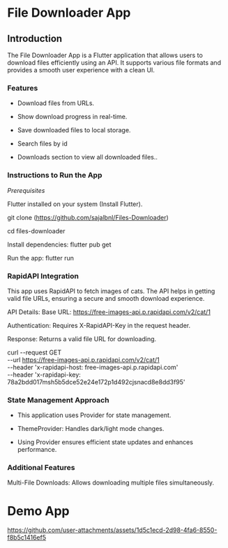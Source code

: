 # File Downloader App

## Introduction

The File Downloader App is a Flutter application that allows users to download files efficiently using an API. It supports various file formats and provides a smooth user experience with a clean UI.

### Features 

* Download files from URLs.

* Show download progress in real-time.

* Save downloaded files to local storage.

* Search files by id

* Downloads section to view all downloaded files..

### Instructions to Run the App

*Prerequisites*

Flutter installed on your system (Install Flutter).

git clone (https://github.com/sajalbnl/Files-Downloader)

cd files-downloader

Install dependencies: flutter pub get

Run the app: flutter run

### RapidAPI Integration

This app uses RapidAPI to fetch images of cats. The API helps in getting valid file URLs, ensuring a secure and smooth download experience.

API Details: Base URL: https://free-images-api.p.rapidapi.com/v2/cat/1

Authentication: Requires X-RapidAPI-Key in the request header.

Response: Returns a valid file URL for downloading.

curl --request GET \
	--url https://free-images-api.p.rapidapi.com/v2/cat/1 \
	--header 'x-rapidapi-host: free-images-api.p.rapidapi.com' \
	--header 'x-rapidapi-key: 78a2bdd017msh5b5dce52e24e172p1d492cjsnacd8e8dd3f95'


### State Management Approach

* This application uses Provider for state management.

* ThemeProvider: Handles dark/light mode changes.

* Using Provider ensures efficient state updates and enhances performance.

### Additional Features

Multi-File Downloads: Allows downloading multiple files simultaneously.



# Demo App


https://github.com/user-attachments/assets/1d5c1ecd-2d98-4fa6-8550-f8b5c1416ef5

